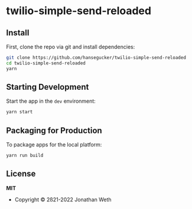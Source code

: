 # twilio-simple-send-reloaded

## Install

First, clone the repo via git and install dependencies:

```bash
git clone https://github.com/hansegucker/twilio-simple-send-reloaded
cd twilio-simple-send-reloaded
yarn
```

## Starting Development

Start the app in the `dev` environment:

```bash
yarn start
```

## Packaging for Production

To package apps for the local platform:

```bash
yarn run build
```

## License

**MIT**

- Copyright © 2ß21-2022 Jonathan Weth
